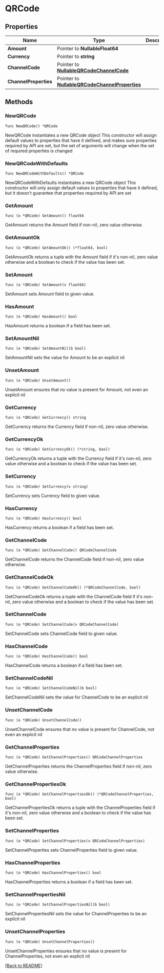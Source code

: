 # QRCode

## Properties

| Name | Type | Description | Notes |
| ------------ | ------------- | ------------- | ------------- |
| **Amount** | Pointer to **NullableFloat64** |  | [optional]  |
| **Currency** | Pointer to **string** |  | [optional]  |
| **ChannelCode** | Pointer to [**NullableQRCodeChannelCode**](QRCodeChannelCode.md) |  | [optional]  |
| **ChannelProperties** | Pointer to [**NullableQRCodeChannelProperties**](QRCodeChannelProperties.md) |  | [optional]  |

## Methods

### NewQRCode

`func NewQRCode() *QRCode`

NewQRCode instantiates a new QRCode object
This constructor will assign default values to properties that have it defined,
and makes sure properties required by API are set, but the set of arguments
will change when the set of required properties is changed

### NewQRCodeWithDefaults

`func NewQRCodeWithDefaults() *QRCode`

NewQRCodeWithDefaults instantiates a new QRCode object
This constructor will only assign default values to properties that have it defined,
but it doesn't guarantee that properties required by API are set

### GetAmount

`func (o *QRCode) GetAmount() float64`

GetAmount returns the Amount field if non-nil, zero value otherwise.

### GetAmountOk

`func (o *QRCode) GetAmountOk() (*float64, bool)`

GetAmountOk returns a tuple with the Amount field if it's non-nil, zero value otherwise
and a boolean to check if the value has been set.

### SetAmount

`func (o *QRCode) SetAmount(v float64)`

SetAmount sets Amount field to given value.

### HasAmount

`func (o *QRCode) HasAmount() bool`

HasAmount returns a boolean if a field has been set.

### SetAmountNil

`func (o *QRCode) SetAmountNil(b bool)`

 SetAmountNil sets the value for Amount to be an explicit nil

### UnsetAmount
`func (o *QRCode) UnsetAmount()`

UnsetAmount ensures that no value is present for Amount, not even an explicit nil
### GetCurrency

`func (o *QRCode) GetCurrency() string`

GetCurrency returns the Currency field if non-nil, zero value otherwise.

### GetCurrencyOk

`func (o *QRCode) GetCurrencyOk() (*string, bool)`

GetCurrencyOk returns a tuple with the Currency field if it's non-nil, zero value otherwise
and a boolean to check if the value has been set.

### SetCurrency

`func (o *QRCode) SetCurrency(v string)`

SetCurrency sets Currency field to given value.

### HasCurrency

`func (o *QRCode) HasCurrency() bool`

HasCurrency returns a boolean if a field has been set.

### GetChannelCode

`func (o *QRCode) GetChannelCode() QRCodeChannelCode`

GetChannelCode returns the ChannelCode field if non-nil, zero value otherwise.

### GetChannelCodeOk

`func (o *QRCode) GetChannelCodeOk() (*QRCodeChannelCode, bool)`

GetChannelCodeOk returns a tuple with the ChannelCode field if it's non-nil, zero value otherwise
and a boolean to check if the value has been set.

### SetChannelCode

`func (o *QRCode) SetChannelCode(v QRCodeChannelCode)`

SetChannelCode sets ChannelCode field to given value.

### HasChannelCode

`func (o *QRCode) HasChannelCode() bool`

HasChannelCode returns a boolean if a field has been set.

### SetChannelCodeNil

`func (o *QRCode) SetChannelCodeNil(b bool)`

 SetChannelCodeNil sets the value for ChannelCode to be an explicit nil

### UnsetChannelCode
`func (o *QRCode) UnsetChannelCode()`

UnsetChannelCode ensures that no value is present for ChannelCode, not even an explicit nil
### GetChannelProperties

`func (o *QRCode) GetChannelProperties() QRCodeChannelProperties`

GetChannelProperties returns the ChannelProperties field if non-nil, zero value otherwise.

### GetChannelPropertiesOk

`func (o *QRCode) GetChannelPropertiesOk() (*QRCodeChannelProperties, bool)`

GetChannelPropertiesOk returns a tuple with the ChannelProperties field if it's non-nil, zero value otherwise
and a boolean to check if the value has been set.

### SetChannelProperties

`func (o *QRCode) SetChannelProperties(v QRCodeChannelProperties)`

SetChannelProperties sets ChannelProperties field to given value.

### HasChannelProperties

`func (o *QRCode) HasChannelProperties() bool`

HasChannelProperties returns a boolean if a field has been set.

### SetChannelPropertiesNil

`func (o *QRCode) SetChannelPropertiesNil(b bool)`

 SetChannelPropertiesNil sets the value for ChannelProperties to be an explicit nil

### UnsetChannelProperties
`func (o *QRCode) UnsetChannelProperties()`

UnsetChannelProperties ensures that no value is present for ChannelProperties, not even an explicit nil

[[Back to README]](../../README.md)


